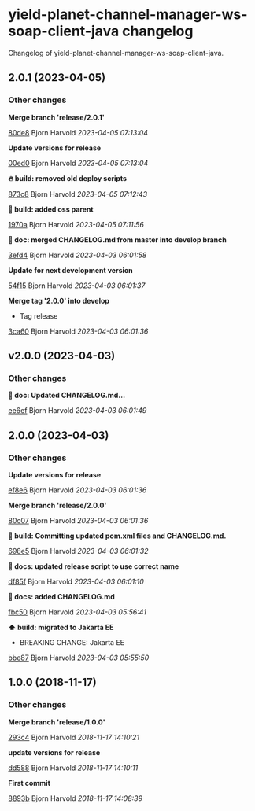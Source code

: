 # yield-planet-channel-manager-ws-soap-client-java changelog

Changelog of yield-planet-channel-manager-ws-soap-client-java.

## 2.0.1 (2023-04-05)

### Other changes

**Merge branch 'release/2.0.1'**


[80de8](https://github.com/wink-travel/yield-planet-channel-manager-ws-soap-client-java/commit/80de8ba8b49fe2e) Bjorn Harvold *2023-04-05 07:13:04*

**Update versions for release**


[00ed0](https://github.com/wink-travel/yield-planet-channel-manager-ws-soap-client-java/commit/00ed02dc5484666) Bjorn Harvold *2023-04-05 07:13:04*

**:fire: build: removed old deploy scripts**


[873c8](https://github.com/wink-travel/yield-planet-channel-manager-ws-soap-client-java/commit/873c8cf46c78f69) Bjorn Harvold *2023-04-05 07:12:43*

**:wrench: build: added oss parent**


[1970a](https://github.com/wink-travel/yield-planet-channel-manager-ws-soap-client-java/commit/1970a4622414c0c) Bjorn Harvold *2023-04-05 07:11:56*

**:twisted_rightwards_arrows: doc: merged CHANGELOG.md from master into develop branch**


[3efd4](https://github.com/wink-travel/yield-planet-channel-manager-ws-soap-client-java/commit/3efd446f0b5130e) Bjorn Harvold *2023-04-03 06:01:58*

**Update for next development version**


[54f15](https://github.com/wink-travel/yield-planet-channel-manager-ws-soap-client-java/commit/54f158cdfb53ed4) Bjorn Harvold *2023-04-03 06:01:37*

**Merge tag '2.0.0' into develop**

* Tag release 

[3ca60](https://github.com/wink-travel/yield-planet-channel-manager-ws-soap-client-java/commit/3ca60ce93e14039) Bjorn Harvold *2023-04-03 06:01:36*


## v2.0.0 (2023-04-03)

### Other changes

**:memo: doc: Updated CHANGELOG.md...**


[ee6ef](https://github.com/wink-travel/yield-planet-channel-manager-ws-soap-client-java/commit/ee6ef2c5f085ab3) Bjorn Harvold *2023-04-03 06:01:49*


## 2.0.0 (2023-04-03)

### Other changes

**Update versions for release**


[ef8e6](https://github.com/wink-travel/yield-planet-channel-manager-ws-soap-client-java/commit/ef8e63ae213cdbb) Bjorn Harvold *2023-04-03 06:01:36*

**Merge branch 'release/2.0.0'**


[80c07](https://github.com/wink-travel/yield-planet-channel-manager-ws-soap-client-java/commit/80c07c0a63e41a7) Bjorn Harvold *2023-04-03 06:01:36*

**:bookmark: build: Committing updated pom.xml files and CHANGELOG.md.**


[698e5](https://github.com/wink-travel/yield-planet-channel-manager-ws-soap-client-java/commit/698e563b8de200e) Bjorn Harvold *2023-04-03 06:01:32*

**:memo: docs: updated release script to use correct name**


[df85f](https://github.com/wink-travel/yield-planet-channel-manager-ws-soap-client-java/commit/df85ff493ad5aed) Bjorn Harvold *2023-04-03 06:01:10*

**:memo: docs: added CHANGELOG.md**


[fbc50](https://github.com/wink-travel/yield-planet-channel-manager-ws-soap-client-java/commit/fbc503067527d48) Bjorn Harvold *2023-04-03 05:56:41*

**:arrow_up: build: migrated to Jakarta EE**

* BREAKING CHANGE: Jakarta EE 

[bbe87](https://github.com/wink-travel/yield-planet-channel-manager-ws-soap-client-java/commit/bbe87c1c14c25e7) Bjorn Harvold *2023-04-03 05:55:50*


## 1.0.0 (2018-11-17)

### Other changes

**Merge branch 'release/1.0.0'**


[293c4](https://github.com/wink-travel/yield-planet-channel-manager-ws-soap-client-java/commit/293c4d241cd75c7) Bjorn Harvold *2018-11-17 14:10:21*

**update versions for release**


[dd588](https://github.com/wink-travel/yield-planet-channel-manager-ws-soap-client-java/commit/dd58869931bf6ae) Bjorn Harvold *2018-11-17 14:10:11*

**First commit**


[8893b](https://github.com/wink-travel/yield-planet-channel-manager-ws-soap-client-java/commit/8893b354788f009) Bjorn Harvold *2018-11-17 14:08:39*


